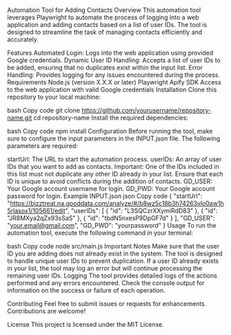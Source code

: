 Automation Tool for Adding Contacts
Overview
This automation tool leverages Playwright to automate the process of logging into a web application and adding contacts based on a list of user IDs. The tool is designed to streamline the task of managing contacts efficiently and accurately.

Features
Automated Login: Logs into the web application using provided Google credentials.
Dynamic User ID Handling: Accepts a list of user IDs to be added, ensuring that no duplicates exist within the input list.
Error Handling: Provides logging for any issues encountered during the process.
Requirements
Node.js (version X.X.X or later)
Playwright
Apify SDK
Access to the web application with valid Google credentials
Installation
Clone this repository to your local machine:

bash
Copy code
git clone https://github.com/yourusername/repository-name.git
cd repository-name
Install the required dependencies:

bash
Copy code
npm install
Configuration
Before running the tool, make sure to configure the input parameters in the INPUT.json file. The following parameters are required:

startUrl: The URL to start the automation process.
userIDs: An array of user IDs that you want to add as contacts.
Important: One of the IDs included in this list must not duplicate any other ID already in your list. Ensure that each ID is unique to avoid conflicts during the addition of contacts.
GD_USER: Your Google account username for login.
GD_PWD: Your Google account password for login.
Example INPUT.json
json
Copy code
{
    "startUrl": "https://bizztreat.na.gooddata.com/analyze/#/b8wz5c18b3h74263vlo0aw1h5rlasox1/105661/edit",
    "userIDs": [
        { "id": "L3SQCzrXXymiRdD83" },
        { "id": "JR8MXya2qZx93sSaS" },
        { "id": "tbdN5nxesP9DpGF7d" }
    ],
    "GD_USER": "your.email@gmail.com",
    "GD_PWD": "yourpassword"
}
Usage
To run the automation tool, execute the following command in your terminal:

bash
Copy code
node src/main.js
Important Notes
Make sure that the user ID you are adding does not already exist in the system. The tool is designed to handle unique user IDs to prevent duplication.
If a user ID already exists in your list, the tool may log an error but will continue processing the remaining user IDs.
Logging
The tool provides detailed logs of the actions performed and any errors encountered. Check the console output for information on the success or failure of each operation.

Contributing
Feel free to submit issues or requests for enhancements. Contributions are welcome!

License
This project is licensed under the MIT License.

